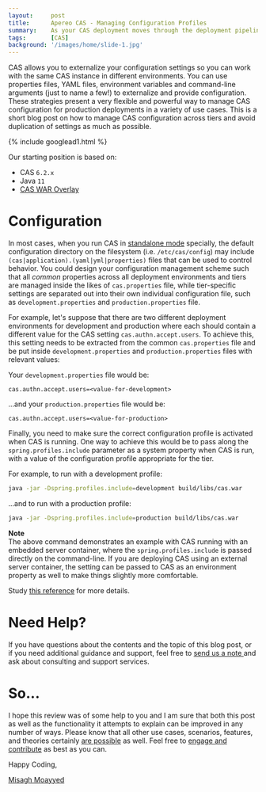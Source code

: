 ```yaml
---
layout:     post
title:      Apereo CAS - Managing Configuration Profiles
summary:    As your CAS deployment moves through the deployment pipeline from dev to test to production, manage the configuration between those environments separately using application profiles.
tags:       [CAS]
background: '/images/home/slide-1.jpg'
---
```


CAS allows you to externalize your configuration settings so you can work with the same CAS instance in different environments. You can use properties files, YAML files, environment variables and command-line arguments (just to name a few!) to externalize and provide configuration. These strategies present a very flexible and powerful way to manage CAS configuration for production deployments in a variety of use cases. This is a short blog post on how to manage CAS configuration across tiers and avoid duplication of settings as much as possible.

{% include googlead1.html  %}

Our starting position is based on:

- CAS `6.2.x`
- Java `11`
- [CAS WAR Overlay](https://github.com/apereo/cas-overlay-template)

# Configuration

In most cases, when you run CAS in [standalone mode](https://apereo.github.io/cas/6.2.x/configuration/Configuration-Server-Management.html#standalone) specially, the default configuration directory on the filesystem (i.e. `/etc/cas/config`) may include `(cas|application).(yaml|yml|properties)` files that can be used to control behavior. You could design your configuration management scheme such that all *common* properties across all deployment environments and tiers are managed inside the likes of `cas.properties` file, while tier-specific settings are separated out into their own individual configuration file, such as `development.properties` and `production.properties` file. 

For example, let's suppose that there are two different deployment environments for development and production where each should contain a different value for the CAS setting `cas.authn.accept.users`. To achieve this, this setting needs to be extracted from the common `cas.properties` file and be put inside `development.properties` and `production.properties` files with relevant values:

Your `development.properties` file would be:

```properties
cas.authn.accept.users=<value-for-development>
```

...and your `production.properties` file would be:

```properties
cas.authn.accept.users=<value-for-production>
```

Finally, you need to make sure the correct configuration profile is activated when CAS is running. One way to achieve this would be to pass along the `spring.profiles.include` parameter as a system property when CAS is run, with a value of the configuration profile appropriate for the tier.

For example, to run with a development profile:

```bash
java -jar -Dspring.profiles.include=development build/libs/cas.war
``` 

...and to run with a production profile:

```bash
java -jar -Dspring.profiles.include=production build/libs/cas.war
``` 

<div class="alert alert-info">
<strong>Note</strong><br/>The above command demonstrates an example with CAS running with an embedded server container, where the <code>spring.profiles.include</code> is passed directly on the command-line. If you are deploying CAS using an external server container, the  setting can be passed to CAS as an environment property as well to make things slightly more comfortable.
</div>

Study [this reference](https://apereo.github.io/cas/6.2.x/configuration/Configuration-Management.html) for more details.


# Need Help?

If you have questions about the contents and the topic of this blog post, or if you need additional guidance and support, feel free to [send us a note ](/#contact-section-header) and ask about consulting and support services.

# So...

I hope this review was of some help to you and I am sure that both this post as well as the functionality it attempts to explain can be improved in any number of ways. Please know that all other use cases, scenarios, features, and theories certainly [are possible](https://apereo.github.io/2017/02/18/onthe-theoryof-possibility/) as well. Feel free to [engage and contribute](https://apereo.github.io/cas/developer/Contributor-Guidelines.html) as best as you can.

Happy Coding,

[Misagh Moayyed](https://fawnoos.com)
